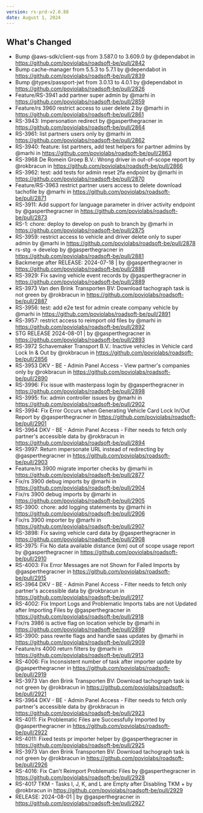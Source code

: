 ```yaml
---
version: rs-prd-v2.0.88
date: August 1, 2024
---
```


## What's Changed
* Bump @aws-sdk/client-sqs from 3.587.0 to 3.609.0 by @dependabot in https://github.com/poviolabs/roadsoft-be/pull/2842
* Bump cache-manager from 5.5.3 to 5.7.1 by @dependabot in https://github.com/poviolabs/roadsoft-be/pull/2839
* Bump @types/passport-jwt from 3.0.13 to 4.0.1 by @dependabot in https://github.com/poviolabs/roadsoft-be/pull/2826
* Feature/RS-3941 add partner super admin by @marhi in https://github.com/poviolabs/roadsoft-be/pull/2859
* Feature/rs 3960 restrict access to user delete 2 by @marhi in https://github.com/poviolabs/roadsoft-be/pull/2861
* RS-3943: Impersonation redirect by @gasperthegracner in https://github.com/poviolabs/roadsoft-be/pull/2864
* RS-3961: list partners users only by @marhi in https://github.com/poviolabs/roadsoft-be/pull/2862
* RS-3940: feature: list partners, add test helpers for partner admins by @marhi in https://github.com/poviolabs/roadsoft-be/pull/2863
* RS-3968 De Romein Groep B.V.: Wrong driver in out-of-scope report by @rokbracun in https://github.com/poviolabs/roadsoft-be/pull/2866
* RS-3962: test: add tests for admin reset 2fa endpoint by @marhi in https://github.com/poviolabs/roadsoft-be/pull/2870
* Feature/RS-3963 restrict partner users access to delete download tachofile by @marhi in https://github.com/poviolabs/roadsoft-be/pull/2871
* RS-3911: Add support for language parameter in driver activity endpoint by @gasperthegracner in https://github.com/poviolabs/roadsoft-be/pull/2873
* RS-1: chore: deploy to develop on push to branch by @marhi in https://github.com/poviolabs/roadsoft-be/pull/2875
* RS-3959: restrict access to vehicle and driver delete only to super admin by @marhi in https://github.com/poviolabs/roadsoft-be/pull/2878
* rs-stg -> develop by @gasperthegracner in https://github.com/poviolabs/roadsoft-be/pull/2881
* Backmerge after RELEASE: 2024-07-18 | by @gasperthegracner in https://github.com/poviolabs/roadsoft-be/pull/2888
* RS-3929: Fix saving vehicle event records by @gasperthegracner in https://github.com/poviolabs/roadsoft-be/pull/2889
* RS-3973 Van den Brink Transporten BV: Download tachograph task is not green by @rokbracun in https://github.com/poviolabs/roadsoft-be/pull/2887
* RS-3956: test: add e2e test for admin create company vehicle by @marhi in https://github.com/poviolabs/roadsoft-be/pull/2891
* RS-3957: restrict access to reimport old files by @marhi in https://github.com/poviolabs/roadsoft-be/pull/2892
* STG RELEASE 2024-08-01 |  by @gasperthegracner in https://github.com/poviolabs/roadsoft-be/pull/2893
* RS-3972 Schavemaker Transport B.V.: Inactive vehicles in Vehicle card Lock In & Out by @rokbracun in https://github.com/poviolabs/roadsoft-be/pull/2856
* RS-3953 DKV - BE - Admin Panel Access - View partner's companies only by @rokbracun in https://github.com/poviolabs/roadsoft-be/pull/2890
* RS-3996: Fix issue with masterpass login by @gasperthegracner in https://github.com/poviolabs/roadsoft-be/pull/2898
* RS-3995: fix: admin controller issues by @marhi in https://github.com/poviolabs/roadsoft-be/pull/2902
* RS-3994: Fix Error Occurs when Generating Vehicle Card Lock In/Out Report by @gasperthegracner in https://github.com/poviolabs/roadsoft-be/pull/2901
* RS-3964 DKV - BE - Admin Panel Access - Filter needs to fetch only partner's accessible data by @rokbracun in https://github.com/poviolabs/roadsoft-be/pull/2894
* RS-3997: Return impersonate URL instead of redirecting by @gasperthegracner in https://github.com/poviolabs/roadsoft-be/pull/2903
* Feature/rs 3900 migrate importer checks by @marhi in https://github.com/poviolabs/roadsoft-be/pull/2877
* Fix/rs 3900 debug imports by @marhi in https://github.com/poviolabs/roadsoft-be/pull/2904
* Fix/rs 3900 debug imports by @marhi in https://github.com/poviolabs/roadsoft-be/pull/2905
* RS-3900: chore: add logging statements by @marhi in https://github.com/poviolabs/roadsoft-be/pull/2906
* Fix/rs 3900 importer by @marhi in https://github.com/poviolabs/roadsoft-be/pull/2907
* RS-3898: Fix saving vehicle card data by @gasperthegracner in https://github.com/poviolabs/roadsoft-be/pull/2908
* RS-3975: Fix No data available distance (km) out of scope usage report by @gasperthegracner in https://github.com/poviolabs/roadsoft-be/pull/2910
* RS-4003: Fix Error Messages are not Shown for Failed Imports by @gasperthegracner in https://github.com/poviolabs/roadsoft-be/pull/2915
* RS-3964 DKV - BE - Admin Panel Access - Filter needs to fetch only partner's accessible data by @rokbracun in https://github.com/poviolabs/roadsoft-be/pull/2917
* RS-4002: Fix Import Logs and Problematic Imports tabs are not Updated after Importing Files by @gasperthegracner in https://github.com/poviolabs/roadsoft-be/pull/2918
* Fix/rs 3986 is active flag on location vehicle by @marhi in https://github.com/poviolabs/roadsoft-be/pull/2899
* RS-3900: pass rewrite flags and handle saas updates by @marhi in https://github.com/poviolabs/roadsoft-be/pull/2909
* Feature/rs 4000 return filters by @marhi in https://github.com/poviolabs/roadsoft-be/pull/2913
* RS-4006: Fix Inconsistent number of task after importer update by @gasperthegracner in https://github.com/poviolabs/roadsoft-be/pull/2919
* RS-3973 Van den Brink Transporten BV: Download tachograph task is not green by @rokbracun in https://github.com/poviolabs/roadsoft-be/pull/2921
* RS-3964 DKV - BE - Admin Panel Access - Filter needs to fetch only partner's accessible data by @rokbracun in https://github.com/poviolabs/roadsoft-be/pull/2923
* RS-4011: Fix Problematic Files are Successfully Imported by @gasperthegracner in https://github.com/poviolabs/roadsoft-be/pull/2922
* RS-4011: Fixed tests pr importer helper by @gasperthegracner in https://github.com/poviolabs/roadsoft-be/pull/2925
* RS-3973 Van den Brink Transporten BV: Download tachograph task is not green by @rokbracun in https://github.com/poviolabs/roadsoft-be/pull/2926
* RS-4016: Fix  Can't Reimport Problematic Files by @gasperthegracner in https://github.com/poviolabs/roadsoft-be/pull/2928
* RS-4017 TKM - Tasks I, J, K, and L are Empty after Disabling TKM + by @rokbracun in https://github.com/poviolabs/roadsoft-be/pull/2929
* RELEASE: 2024-08-01 |  by @gasperthegracner in https://github.com/poviolabs/roadsoft-be/pull/2927